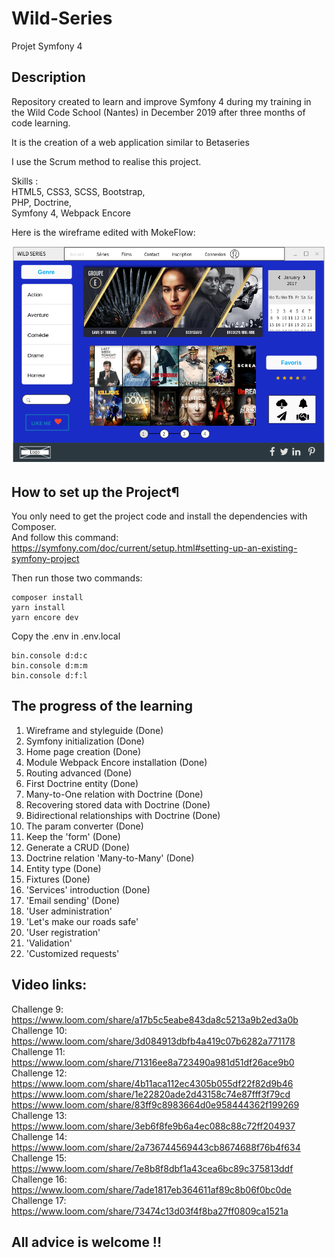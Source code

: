 # Wild-Series
Projet Symfony 4

## Description

Repository created to learn and improve Symfony 4 during my training in the Wild Code School (Nantes) in December 2019 after three months of code learning.

It is the creation of a web application similar to Betaseries 

I use the Scrum method to realise this project.

Skills :  
HTML5, CSS3, SCSS, Bootstrap,  
PHP, Doctrine,  
Symfony 4, Webpack Encore

Here is the wireframe edited with MokeFlow:

![Wireframe.png](https://raw.githubusercontent.com/ellouly/Wild-Series/master/assets/images/Wireframe%20Wild-series.png)

## How to set up the Project¶

You only need to get the project code and install the dependencies with Composer.  
And follow this command:
https://symfony.com/doc/current/setup.html#setting-up-an-existing-symfony-project  

Then run those two commands:
```
composer install  
yarn install
yarn encore dev

```
Copy the .env in .env.local

```
bin.console d:d:c
bin.console d:m:m
bin.console d:f:l

```

## The progress of the learning

1. Wireframe and styleguide (Done)
2. Symfony initialization (Done)
3. Home page creation (Done)
4. Module Webpack Encore installation (Done)
5. Routing advanced (Done)
6. First Doctrine entity (Done)
7. Many-to-One relation with Doctrine (Done)
8. Recovering stored data with Doctrine (Done)
9. Bidirectional relationships with Doctrine (Done)
10. The param converter (Done)
11. Keep the 'form' (Done)
12. Generate a CRUD (Done)
13. Doctrine relation 'Many-to-Many' (Done)
14. Entity type (Done)
15. Fixtures (Done)
16. 'Services' introduction (Done)
17. 'Email sending' (Done)
18. 'User administration'
19. 'Let's make our roads safe'
20. 'User registration'
21. 'Validation'
22. 'Customized requests'

## Video links:

Challenge 9: https://www.loom.com/share/a17b5c5eabe843da8c5213a9b2ed3a0b  
Challenge 10: https://www.loom.com/share/3d084913dbfb4a419c07b6282a771178  
Challenge 11: https://www.loom.com/share/71316ee8a723490a981d51df26ace9b0  
Challenge 12: https://www.loom.com/share/4b11aca112ec4305b055df22f82d9b46  
              https://www.loom.com/share/1e22820ade2d43158c74e87fff3f79cd  
              https://www.loom.com/share/83ff9c8983664d0e958444362f199269  
Challenge 13: https://www.loom.com/share/3eb6f8fe9b6a4ec088c88c72ff204937  
Challenge 14: https://www.loom.com/share/2a736744569443cb8674688f76b4f634  
Challenge 15: https://www.loom.com/share/7e8b8f8dbf1a43cea6bc89c375813ddf  
Challenge 16: https://www.loom.com/share/7ade1817eb364611af89c8b06f0bc0de  
Challenge 17: https://www.loom.com/share/73474c13d03f4f8ba27ff0809ca1521a  

## All advice is welcome !!
